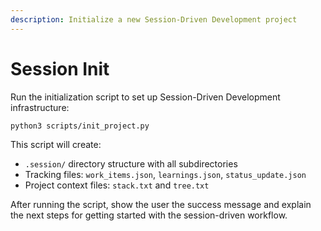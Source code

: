 ```yaml
---
description: Initialize a new Session-Driven Development project
---
```


# Session Init

Run the initialization script to set up Session-Driven Development infrastructure:

```bash
python3 scripts/init_project.py
```

This script will create:
- `.session/` directory structure with all subdirectories
- Tracking files: `work_items.json`, `learnings.json`, `status_update.json`
- Project context files: `stack.txt` and `tree.txt`

After running the script, show the user the success message and explain the next steps for getting started with the session-driven workflow.
